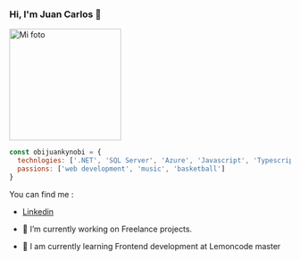 ### Hi, I'm Juan Carlos 👋

<img src="https://github.com/JuanCarlosFL/JuanCarlosFL/assets/66184823/cbdc1fa5-762a-4bbf-bc4e-9ec7399e1c3c" alt="Mi foto" width="200" />


```js
const obijuankynobi = {
  technlogies: ['.NET', 'SQL Server', 'Azure', 'Javascript', 'Typescript', 'Vue 3', 'React', 'Git'],
  passions: ['web development', 'music', 'basketball']
}
```

You can find me :
- [Linkedin ](https://github.com/JuanCarlosFL/JuanCarlosFL/assets/66184823/cbdc1fa5-762a-4bbf-bc4e-9ec7399e1c3c)
  
- 🔭 I’m currently working on Freelance projects.
- 🌱 I am currently learning Frontend development at Lemoncode master


